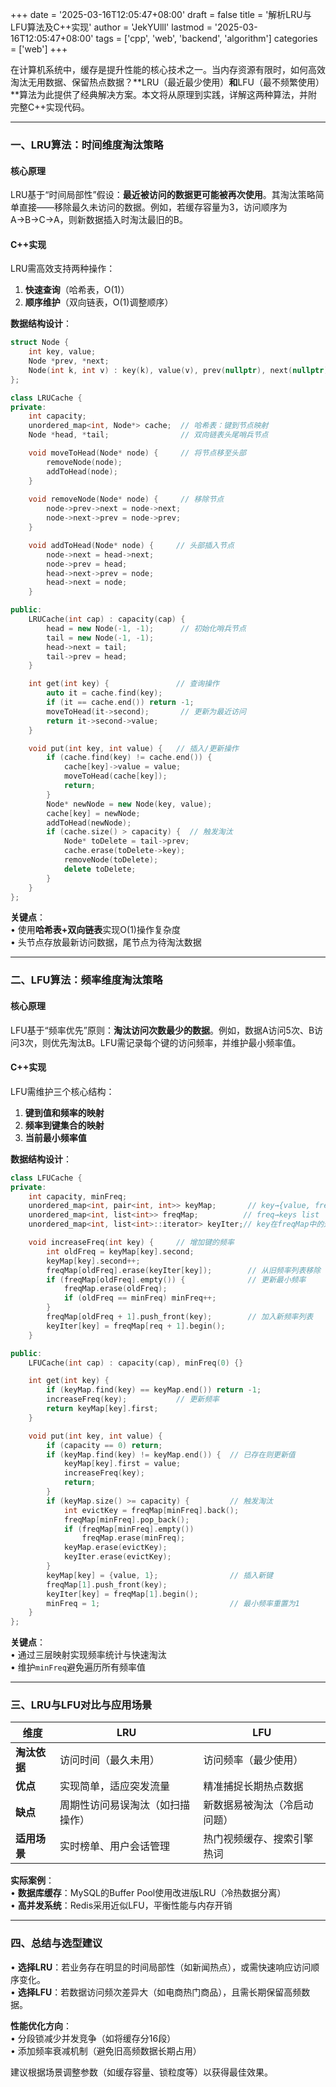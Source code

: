 +++
date = '2025-03-16T12:05:47+08:00'
draft = false
title = '解析LRU与LFU算法及C++实现'
author = 'JekYUlll'
lastmod = '2025-03-16T12:05:47+08:00'
tags = ['cpp', 'web', 'backend', 'algorithm']
categories = ['web']
+++

在计算机系统中，缓存是提升性能的核心技术之一。当内存资源有限时，如何高效淘汰无用数据、保留热点数据？**LRU（最近最少使用）**和**LFU（最不频繁使用）**算法为此提供了经典解决方案。本文将从原理到实践，详解这两种算法，并附完整C++实现代码。

---

### **一、LRU算法：时间维度淘汰策略**
#### **核心原理**  
LRU基于“时间局部性”假设：**最近被访问的数据更可能被再次使用**。其淘汰策略简单直接——移除最久未访问的数据。例如，若缓存容量为3，访问顺序为A→B→C→A，则新数据插入时淘汰最旧的B。

#### **C++实现**  
LRU需高效支持两种操作：  
1. **快速查询**（哈希表，O(1)）  
2. **顺序维护**（双向链表，O(1)调整顺序）  

**数据结构设计**：  
```cpp
struct Node {
    int key, value;
    Node *prev, *next;
    Node(int k, int v) : key(k), value(v), prev(nullptr), next(nullptr) {}
};

class LRUCache {
private:
    int capacity;
    unordered_map<int, Node*> cache;  // 哈希表：键到节点映射
    Node *head, *tail;                // 双向链表头尾哨兵节点

    void moveToHead(Node* node) {     // 将节点移至头部
        removeNode(node);
        addToHead(node);
    }
    
    void removeNode(Node* node) {     // 移除节点
        node->prev->next = node->next;
        node->next->prev = node->prev;
    }

    void addToHead(Node* node) {     // 头部插入节点
        node->next = head->next;
        node->prev = head;
        head->next->prev = node;
        head->next = node;
    }

public:
    LRUCache(int cap) : capacity(cap) {
        head = new Node(-1, -1);      // 初始化哨兵节点
        tail = new Node(-1, -1);
        head->next = tail;
        tail->prev = head;
    }

    int get(int key) {               // 查询操作
        auto it = cache.find(key);
        if (it == cache.end()) return -1;
        moveToHead(it->second);       // 更新为最近访问
        return it->second->value;
    }

    void put(int key, int value) {   // 插入/更新操作
        if (cache.find(key) != cache.end()) {
            cache[key]->value = value;
            moveToHead(cache[key]);
            return;
        }
        Node* newNode = new Node(key, value);
        cache[key] = newNode;
        addToHead(newNode);
        if (cache.size() > capacity) {  // 触发淘汰
            Node* toDelete = tail->prev;
            cache.erase(toDelete->key);
            removeNode(toDelete);
            delete toDelete;
        }
    }
};
```
**关键点**：  
• 使用**哈希表+双向链表**实现O(1)操作复杂度  
• 头节点存放最新访问数据，尾节点为待淘汰数据  

---

### **二、LFU算法：频率维度淘汰策略**
#### **核心原理**  
LFU基于“频率优先”原则：**淘汰访问次数最少的数据**。例如，数据A访问5次、B访问3次，则优先淘汰B。LFU需记录每个键的访问频率，并维护最小频率值。

#### **C++实现**  
LFU需维护三个核心结构：  
1. **键到值和频率的映射**  
2. **频率到键集合的映射**  
3. **当前最小频率值**  

**数据结构设计**：  
```cpp
class LFUCache {
private:
    int capacity, minFreq;
    unordered_map<int, pair<int, int>> keyMap;       // key→{value, freq}
    unordered_map<int, list<int>> freqMap;          // freq→keys list
    unordered_map<int, list<int>::iterator> keyIter;// key在freqMap中的迭代器

    void increaseFreq(int key) {     // 增加键的频率
        int oldFreq = keyMap[key].second;
        keyMap[key].second++;
        freqMap[oldFreq].erase(keyIter[key]);        // 从旧频率列表移除
        if (freqMap[oldFreq].empty()) {              // 更新最小频率
            freqMap.erase(oldFreq);
            if (oldFreq == minFreq) minFreq++;
        }
        freqMap[oldFreq + 1].push_front(key);        // 加入新频率列表
        keyIter[key] = freqMap[req + 1].begin();
    }

public:
    LFUCache(int cap) : capacity(cap), minFreq(0) {}

    int get(int key) {
        if (keyMap.find(key) == keyMap.end()) return -1;
        increaseFreq(key);           // 更新频率
        return keyMap[key].first;
    }

    void put(int key, int value) {
        if (capacity == 0) return;
        if (keyMap.find(key) != keyMap.end()) {  // 已存在则更新值
            keyMap[key].first = value;
            increaseFreq(key);
            return;
        }
        if (keyMap.size() >= capacity) {         // 触发淘汰
            int evictKey = freqMap[minFreq].back();
            freqMap[minFreq].pop_back();
            if (freqMap[minFreq].empty()) 
                freqMap.erase(minFreq);
            keyMap.erase(evictKey);
            keyIter.erase(evictKey);
        }
        keyMap[key] = {value, 1};                // 插入新键
        freqMap[1].push_front(key);
        keyIter[key] = freqMap[1].begin();
        minFreq = 1;                             // 最小频率重置为1
    }
};
```
**关键点**：  
• 通过三层映射实现频率统计与快速淘汰  
• 维护`minFreq`避免遍历所有频率值  

---

### **三、LRU与LFU对比与应用场景**
| **维度**       | **LRU**                            | **LFU**                            |
|----------------|-----------------------------------|-----------------------------------|
| **淘汰依据**   | 访问时间（最久未用）              | 访问频率（最少使用）              |
| **优点**       | 实现简单，适应突发流量            | 精准捕捉长期热点数据              |
| **缺点**       | 周期性访问易误淘汰（如扫描操作）  | 新数据易被淘汰（冷启动问题）      |
| **适用场景**   | 实时榜单、用户会话管理            | 热门视频缓存、搜索引擎热词        |

**实际案例**：  
• **数据库缓存**：MySQL的Buffer Pool使用改进版LRU（冷热数据分离）  
• **高并发系统**：Redis采用近似LFU，平衡性能与内存开销  

---

### **四、总结与选型建议**
• **选择LRU**：若业务存在明显的时间局部性（如新闻热点），或需快速响应访问顺序变化。  
• **选择LFU**：若数据访问频次差异大（如电商热门商品），且需长期保留高频数据。  

**性能优化方向**：  
• 分段锁减少并发竞争（如将缓存分16段）  
• 添加频率衰减机制（避免旧高频数据长期占用）  

建议根据场景调整参数（如缓存容量、锁粒度等）以获得最佳效果。